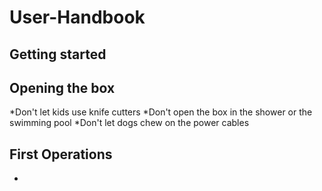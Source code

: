 # User-Handbook

## Getting started

## Opening the box
*Don't let kids use knife cutters
*Don't open the box in the shower or the swimming pool
*Don't let dogs chew on the power cables
## First Operations
*
